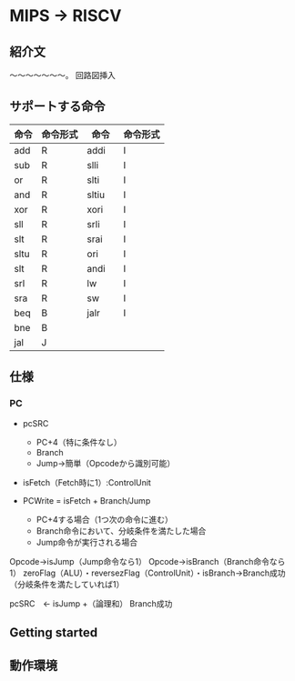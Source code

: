 
# MIPS → RISCV

## 紹介文
〜〜〜〜〜〜〜。
回路図挿入

## サポートする命令

| 命令 | 命令形式 | 命令　| 命令形式|
| -------- | -------- | -----| ----|
| add|R|addi|I|
| sub|R|slli|I|
| or|R|slti|I|
|and| R|sltiu|I|
|xor| R|xori|I|
|sll| R|srli|I|
|slt| R|srai|I|
|sltu| R|ori| I|
|slt| R|andi|I|
|srl|R|lw|I|
|sra|R|sw|I|
|beq|B|jalr|I|
|bne|B|
|jal|J|



## 仕様
### PC
* pcSRC
    * PC+4（特に条件なし）
    * Branch
    * Jump→簡単（Opcodeから識別可能）

* isFetch（Fetch時に1）:ControlUnit
* PCWrite = isFetch + Branch/Jump
    * PC+4する場合（1つ次の命令に進む）
    * Branch命令において、分岐条件を満たした場合
    * Jump命令が実行される場合

Opcode→isJump（Jump命令なら1）
Opcode→isBranch（Branch命令なら1）
zeroFlag（ALU）・reversezFlag（ControlUnit）・isBranch→Branch成功（分岐条件を満たしていれば1）

pcSRC　← isJump +（論理和） Branch成功
## Getting started


## 動作環境

